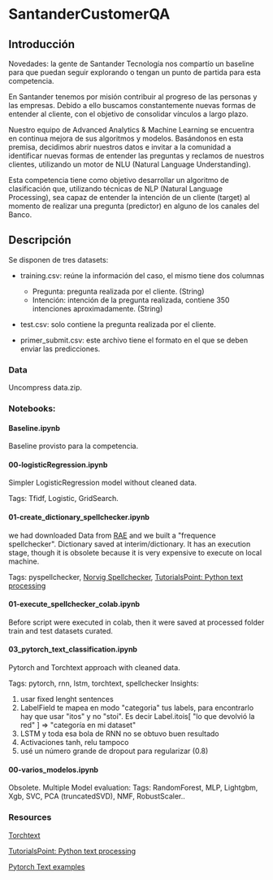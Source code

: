 SantanderCustomerQA
==============================

## Introducción
Novedades: la gente de Santander Tecnología nos compartío un baseline para que puedan seguir explorando o tengan un punto de partida para esta competencia.

En Santander tenemos por misión contribuir al progreso de las personas y las empresas. Debido a ello buscamos constantemente nuevas formas de entender al cliente, con el objetivo de consolidar vínculos a largo plazo.

Nuestro equipo de Advanced Analytics & Machine Learning se encuentra en continua mejora de sus algoritmos y modelos. Basándonos en esta premisa, decidimos abrir nuestros datos e invitar a la comunidad a identificar nuevas formas de entender las preguntas y reclamos de nuestros clientes, utilizando un motor de NLU (Natural Language Understanding).

Esta competencia tiene como objetivo desarrollar un algoritmo de clasificación que, utilizando técnicas de NLP (Natural Language Processing), sea capaz de entender la intención de un cliente (target) al momento de realizar una pregunta (predictor) en alguno de los canales del Banco.

## Descripción
Se disponen de tres datasets:

- training.csv: reúne la información del caso, el mismo tiene dos columnas
    - Pregunta: pregunta realizada por el cliente. (String)
    - Intención: intención de la pregunta realizada, contiene 350 intenciones aproximadamente. (String)

- test.csv: solo contiene la pregunta realizada por el cliente.

- primer_submit.csv: este archivo tiene el formato en el que se deben enviar las predicciones.

### Data
Uncompress data.zip.

### Notebooks: 

#### Baseline.ipynb
Baseline provisto para la competencia.

#### 00-logisticRegression.ipynb  
Simpler LogisticRegression model without cleaned data. 

Tags: Tfidf, Logistic, GridSearch. 

#### 01-create_dictionary_spellchecker.ipynb
we had downloaded Data from [RAE](http://corpus.rae.es/lfrecuencias.html) and we built a "frequence spellchecker". Dictionary saved at interim/dictionary. 
It has an execution stage, though it is obsolete because it is very expensive to execute on local machine.

Tags: pyspellchecker, [Norvig Spellchecker](https://norvig.com/spell-correct.html), [TutorialsPoint: Python text processing](https://www.tutorialspoint.com/python_text_processing/python_spelling_check.htm)

#### 01-execute_spellchecker_colab.ipynb
Before script were executed in colab, then it were saved at processed folder train and test datasets curated. 

#### 03_pytorch_text_classification.ipynb
Pytorch and Torchtext approach with cleaned data. 

Tags: pytorch, rnn, lstm, torchtext, spellchecker
Insights: 
1) usar fixed lenght sentences
2) LabelField te mapea en modo "categoria" tus labels, para encontrarlo hay que usar "itos" y no "stoi". Es decir Label.itois[ "lo que devolvió la red" ] => "categoría en mi dataset"
3) LSTM y toda esa bola de RNN no se obtuvo buen resultado
4) Activaciones tanh, relu tampoco
5) usé un número grande de dropout para regularizar (0.8)

#### 00-varios_modelos.ipynb
Obsolete. Multiple Model evaluation:
Tags: RandomForest, MLP, Lightgbm, Xgb, SVC, PCA (truncatedSVD), NMF, RobustScaler..

### Resources
[Torchtext](https://pytorch.org/text/index.html)

[TutorialsPoint: Python text processing](https://www.tutorialspoint.com/python_text_processing/python_spelling_check.htm)

[Pytorch Text examples](https://github.com/JonathanLoscalzo/pytorch-sentiment-analysis)
